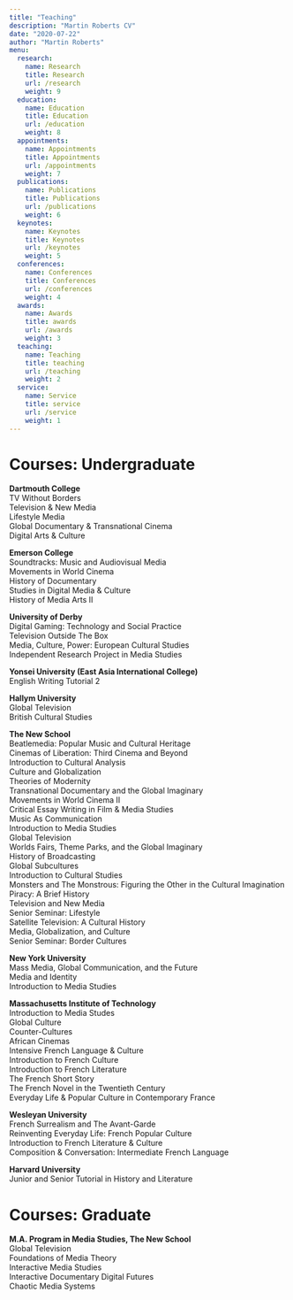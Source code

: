 ```yaml
---
title: "Teaching"
description: "Martin Roberts CV"
date: "2020-07-22"
author: "Martin Roberts"
menu:
  research:
    name: Research
    title: Research
    url: /research
    weight: 9
  education:
    name: Education
    title: Education
    url: /education
    weight: 8
  appointments:
    name: Appointments
    title: Appointments
    url: /appointments
    weight: 7
  publications:
    name: Publications
    title: Publications
    url: /publications
    weight: 6
  keynotes:
    name: Keynotes
    title: Keynotes
    url: /keynotes
    weight: 5
  conferences:
    name: Conferences
    title: Conferences
    url: /conferences
    weight: 4
  awards:
    name: Awards
    title: awards
    url: /awards
    weight: 3
  teaching:
    name: Teaching
    title: teaching
    url: /teaching
    weight: 2
  service:
    name: Service
    title: service
    url: /service
    weight: 1
---
```

# Courses: Undergraduate

**Dartmouth College**\
TV Without Borders\
Television & New Media\
Lifestyle Media\
Global Documentary & Transnational Cinema\
Digital Arts & Culture

**Emerson College**\
Soundtracks: Music and Audiovisual Media\
Movements in World Cinema\
History of Documentary\
Studies in Digital Media & Culture\
History of Media Arts II

**University of Derby**\
Digital Gaming: Technology and Social Practice\
Television Outside The Box\
Media, Culture, Power: European Cultural Studies\
Independent Research Project in Media Studies

**Yonsei University (East Asia International College)**\
English Writing Tutorial 2

**Hallym University**\
Global Television\
British Cultural Studies

**The New School**\
Beatlemedia: Popular Music and Cultural Heritage\
Cinemas of Liberation: Third Cinema and Beyond\
Introduction to Cultural Analysis\
Culture and Globalization\
Theories of Modernity\
Transnational Documentary and the Global Imaginary\
Movements in World Cinema II\
Critical Essay Writing in Film & Media Studies\
Music As Communication\
Introduction to Media Studies\
Global Television\
Worlds Fairs, Theme Parks, and the Global Imaginary\
History of Broadcasting\
Global Subcultures\
Introduction to Cultural Studies\
Monsters and The Monstrous: Figuring the Other in the Cultural
Imagination\
Piracy: A Brief History\
Television and New Media\
Senior Seminar: Lifestyle\
Satellite Television: A Cultural History\
Media, Globalization, and Culture\
Senior Seminar: Border Cultures

**New York University**\
Mass Media, Global Communication, and the Future\
Media and Identity\
Introduction to Media Studies

**Massachusetts Institute of Technology**\
Introduction to Media Studes\
Global Culture\
Counter-Cultures\
African Cinemas\
Intensive French Language & Culture\
Introduction to French Culture\
Introduction to French Literature\
The French Short Story\
The French Novel in the Twentieth Century\
Everyday Life & Popular Culture in Contemporary France

**Wesleyan University**\
French Surrealism and The Avant-Garde\
Reinventing Everyday Life: French Popular Culture\
Introduction to French Literature & Culture\
Composition & Conversation: Intermediate French Language

**Harvard University**\
Junior and Senior Tutorial in History and Literature

# Courses: Graduate

**M.A. Program in Media Studies, The New School**\
Global Television\
Foundations of Media Theory\
Interactive Media Studies\
Interactive Documentary Digital Futures\
Chaotic Media Systems
